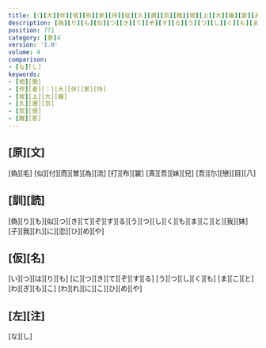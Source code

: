 ```yaml
---
title: [（][大][伴][宿][祢][家][持][従][久][邇][京][贈][坂][上][大][嬢][歌][五][首][）]
description: [偽][り][も][似][つ][き][て][ぞ][す][る][う][つ][し][く][も][ま][こ][と][我][妹][子][我][れ][に][恋][ひ][め][や]
position: 771
category: [巻]4
version: '1.0'
volume: 4
comparison:
- [な][し]
keywords:
- [相][聞]
- [作][者][：][大][伴][家][持]
- [坂][上][大][嬢]
- [久][邇][京]
- [怨][恨]
- [贈][答]
---
```


## [原][文]

[偽][毛] [似][付][而][曽][為][流] [打][布][裳] [真][吾][妹][兒] [吾][尓][戀][目][八]

## [訓][読]

[偽][り][も][似][つ][き][て][ぞ][す][る][う][つ][し][く][も][ま][こ][と][我][妹][子][我][れ][に][恋][ひ][め][や]

## [仮][名]

[い][つ][は][り][も] [に][つ][き][て][ぞ][す][る] [う][つ][し][く][も] [ま][こ][と][わ][ぎ][も][こ] [わ][れ][に][こ][ひ][め][や]

## [左][注]

[な][し]
